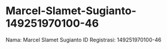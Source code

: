 # Marcel-Slamet-Sugianto-149251970100-46

Nama: Marcel Slamet Sugianto
ID Registrasi: 149251970100-46
